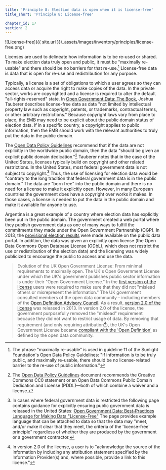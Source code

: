 ```yaml
---
title: 'Principle 8: Election data is open when it is license-free'
title_short: 'Principle 8: License-free'

chapter_id: 17
section: 2
---
```


![License-free]({{ site.url }}/\_assets/images/inventory/principles/license-free.png)

Licenses are used to delineate how information is to be re-used or shared. To make election data truly open and public, it must be "maximally re-usable" and there should be no barriers for that re-use.[^1] License-free data is data that is open for re-use and redistribution for any purpose.

Typically, a license is a set of obligations to which a user agrees so they can access data or acquire the right to make copies of the data. In the private sector, works are copyrighted and a license is required to alter the default "all-rights-reserved" state. In [Open Government Data: The Book](https://opengovdata.io/2014/no-discrimination-license-free/), Joshua Tauberer describes license-free data as data "not limited by intellectual property law such as copyright, patents, or trademarks, contractual terms, or other arbitrary restrictions." Because copyright laws vary from place to place, the EMB may need to be explicit about the public domain status of election data. If in a specific country, a copyright applies to public information, then the EMB should work with the relevant authorities to truly put the data in the public domain.

The [Open Data Policy Guidelines](http://sunlightfoundation.com/opendataguidelines/#license-free) recommend that if the data are not explicitly in the worldwide public domain, then the data "should be given an explicit public domain dedication."[^2] Tauberer notes that in the case of the United States, licenses typically build on copyright and other related restrictions. In the United States, most federal government data is not subject to copyright.[^3] Thus, the use of licensing for election data would be "contrary to the long tradition that federal government data is in the public domain." The data are "born free" into the public domain and there is no need for a license to make it explicitly open. However, in many European countries the government does have a copyright over works it makes. In those cases, a license is needed to put the data in the public domain and make it available for anyone to use.

Argentina is a great example of a country where election data has explicitly been put in the public domain. The government created a web portal where they publish government data as one of many ways to fulfill the commitments they made under the Open Government Partnership (OGP). In 2013, the [provisional election results](http://datospublicos.gob.ar/data/dataset/elecciones-2013) were made available on the public data portal. In addition, the data was given an explicitly open license (the Open Data Commons Open Database License (ODbL), which does not restrict the use or redistribution of the election data) and the licensing was widely publicized to encourage the public to access and use the data.

> Evolution of the UK Open Government License: From minimal requirements to maximally open. The UK's Open Government License under which the UK's government publishes public sector information is under their "Open Government License." In the [first version of the license](http://www.nationalarchives.gov.uk/doc/open-government-licence/version/1/) users were required to make sure that they did not "mislead others or misrepresent the information." The UK government consulted members of the open data community – including members of the [Open Definition Advisory Council](http://opendefinition.org/advisory-council/). As a result, [version 2.0 of the license](http://www.nationalarchives.gov.uk/doc/open-government-licence/version/2/) was released in 2013. In version 2.0 of the license, the government purposefully removed the "mislead" requirement because they did not want to restrict usage of data. By removing that requirement (and only requiring attribution[^4]), the UK's Open Government License became [compliant with the 'Open Definition'](http://opendefinition.org/licenses/process/) as defined by the open data community.

[^1]: The phrase "maximally re-usable" is used in guideline 11 of the Sunlight Foundation's Open Data Policy Guidelines: "If information is to be truly public, and maximally re-usable, there should be no license-related barrier to the re-use of public information."
[^2]: The [Open Data Policy Guidelines](http://sunlightfoundation.com/opendataguidelines/#license-free) document recommends the Creative Commons CC0 statement or an Open Data Commons Public Domain Dedication and License (PDDL)—both of which combine a waiver and a license.
[^3]: In cases where federal government data is restricted the following page contains guidance for explicitly ensuring public government data is released in the United States: [Open Government Data: Best-Practices Language for Making Data "License-Free"](https://theunitedstates.io/licensing/) The page provides example language that can be attached to data so that the data may "meet, and/or make it clear that they meet, the criteria of the 'license-free' principle" regardless of whether they are produced by the government or a government contractor.
[^4]: In version 2.0 of the license, a user is to "acknowledge the source of the Information by including any attribution statement specified by the Information Provider(s) and, where possible, provide a link to this license."
